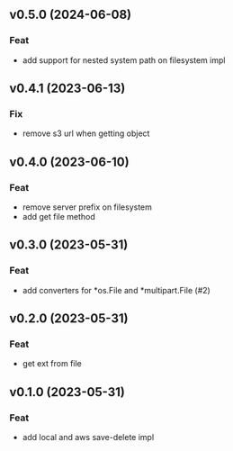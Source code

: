 ## v0.5.0 (2024-06-08)

### Feat

- add support for nested system path on filesystem impl

## v0.4.1 (2023-06-13)

### Fix

- remove s3 url when getting object

## v0.4.0 (2023-06-10)

### Feat

- remove server prefix on filesystem
- add get file method

## v0.3.0 (2023-05-31)

### Feat

- add converters for *os.File and *multipart.File (#2)

## v0.2.0 (2023-05-31)

### Feat

- get ext from file

## v0.1.0 (2023-05-31)

### Feat

- add local and aws save-delete impl
